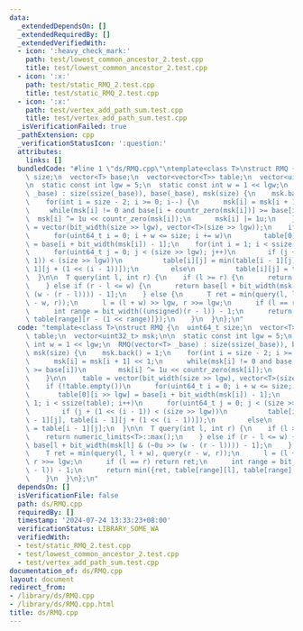 ```yaml
---
data:
  _extendedDependsOn: []
  _extendedRequiredBy: []
  _extendedVerifiedWith:
  - icon: ':heavy_check_mark:'
    path: test/lowest_common_ancestor_2.test.cpp
    title: test/lowest_common_ancestor_2.test.cpp
  - icon: ':x:'
    path: test/static_RMQ_2.test.cpp
    title: test/static_RMQ_2.test.cpp
  - icon: ':x:'
    path: test/vertex_add_path_sum.test.cpp
    title: test/vertex_add_path_sum.test.cpp
  _isVerificationFailed: true
  _pathExtension: cpp
  _verificationStatusIcon: ':question:'
  attributes:
    links: []
  bundledCode: "#line 1 \"ds/RMQ.cpp\"\ntemplate<class T>\nstruct RMQ {\n  uint64_t\
    \ size;\n  vector<T> base;\n  vector<vector<T>> table;\n  vector<uint32_t> msk;\n\
    \n  static const int lgw = 5;\n  static const int w = 1 << lgw;\n  RMQ(vector<T>\
    \ _base) : size(ssize(_base)), base(_base), msk(size) {\n    msk.back() = 1;\n\
    \    for(int i = size - 2; i >= 0; i--) {\n      msk[i] = msk[i + 1] << 1;\n \
    \     while(msk[i] != 0 and base[i + countr_zero(msk[i])] >= base[i])\n      \
    \  msk[i] ^= 1u << countr_zero(msk[i]);\n      msk[i] |= 1u;\n    }\n\n    table\
    \ = vector(bit_width(size >> lgw), vector<T>(size >> lgw));\n    if (!table.empty())\n\
    \      for(uint64_t i = 0; i + w <= size; i += w)\n        table[0][i >> lgw]\
    \ = base[i + bit_width(msk[i]) - 1];\n    for(int i = 1; i < ssize(table); i++)\n\
    \      for(uint64_t j = 0; j < (size >> lgw); j++)\n        if (j + (1 << (i -\
    \ 1)) < (size >> lgw))\n          table[i][j] = min(table[i - 1][j], table[i -\
    \ 1][j + (1 << (i - 1))]);\n        else\n          table[i][j] = table[i - 1][j];\n\
    \  }\n\n  T query(int l, int r) {\n    if (l >= r) {\n      return numeric_limits<T>::max();\n\
    \    } else if (r - l <= w) {\n      return base[l + bit_width(msk[l] & (~0u >>\
    \ (w - (r - l)))) - 1];\n    } else {\n      T ret = min(query(l, l + w), query(r\
    \ - w, r));\n      l = (l + w) >> lgw, r >>= lgw;\n      if (l == r) return ret;\n\
    \      int range = bit_width((unsigned)(r - l)) - 1;\n      return min({ret, table[range][l],\
    \ table[range][r - (1 << range)]});\n    }\n  }\n};\n"
  code: "template<class T>\nstruct RMQ {\n  uint64_t size;\n  vector<T> base;\n  vector<vector<T>>\
    \ table;\n  vector<uint32_t> msk;\n\n  static const int lgw = 5;\n  static const\
    \ int w = 1 << lgw;\n  RMQ(vector<T> _base) : size(ssize(_base)), base(_base),\
    \ msk(size) {\n    msk.back() = 1;\n    for(int i = size - 2; i >= 0; i--) {\n\
    \      msk[i] = msk[i + 1] << 1;\n      while(msk[i] != 0 and base[i + countr_zero(msk[i])]\
    \ >= base[i])\n        msk[i] ^= 1u << countr_zero(msk[i]);\n      msk[i] |= 1u;\n\
    \    }\n\n    table = vector(bit_width(size >> lgw), vector<T>(size >> lgw));\n\
    \    if (!table.empty())\n      for(uint64_t i = 0; i + w <= size; i += w)\n \
    \       table[0][i >> lgw] = base[i + bit_width(msk[i]) - 1];\n    for(int i =\
    \ 1; i < ssize(table); i++)\n      for(uint64_t j = 0; j < (size >> lgw); j++)\n\
    \        if (j + (1 << (i - 1)) < (size >> lgw))\n          table[i][j] = min(table[i\
    \ - 1][j], table[i - 1][j + (1 << (i - 1))]);\n        else\n          table[i][j]\
    \ = table[i - 1][j];\n  }\n\n  T query(int l, int r) {\n    if (l >= r) {\n  \
    \    return numeric_limits<T>::max();\n    } else if (r - l <= w) {\n      return\
    \ base[l + bit_width(msk[l] & (~0u >> (w - (r - l)))) - 1];\n    } else {\n  \
    \    T ret = min(query(l, l + w), query(r - w, r));\n      l = (l + w) >> lgw,\
    \ r >>= lgw;\n      if (l == r) return ret;\n      int range = bit_width((unsigned)(r\
    \ - l)) - 1;\n      return min({ret, table[range][l], table[range][r - (1 << range)]});\n\
    \    }\n  }\n};\n"
  dependsOn: []
  isVerificationFile: false
  path: ds/RMQ.cpp
  requiredBy: []
  timestamp: '2024-07-24 13:33:23+08:00'
  verificationStatus: LIBRARY_SOME_WA
  verifiedWith:
  - test/static_RMQ_2.test.cpp
  - test/lowest_common_ancestor_2.test.cpp
  - test/vertex_add_path_sum.test.cpp
documentation_of: ds/RMQ.cpp
layout: document
redirect_from:
- /library/ds/RMQ.cpp
- /library/ds/RMQ.cpp.html
title: ds/RMQ.cpp
---
```

